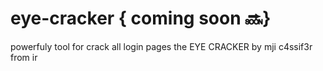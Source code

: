 # eye-cracker { coming soon 🔜}
powerfuly tool for crack all login pages the EYE CRACKER by mji c4ssif3r from ir
